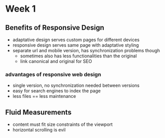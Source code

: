 # Week 1

## Benefits of Responsive Design

- adaptative design serves custom pages for different devices
- responsive design serves same page with adaptative styling
- separate url and mobile version, has synchronization problems though
	- sometimes also has less functionalities than the original
	- link canonical and original for SEO

### advantages of responsive web design
- single version, no synchronization needed between versions
- easy for search engines to index the page
- less files == less maintenance


## Fluid Measurements
- content must fit size constraints of the viewport
- horizontal scrolling is evil
   

